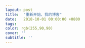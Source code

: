 ```yaml
---
layout: post
title:  "重新开始，我的博客"
date:   2018-10-01 00:00:00 +0800
tags:
color: rgb(255,90,90)
cover: ''
subtitle: ''
---
```

